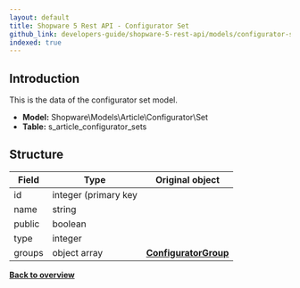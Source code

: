 ```yaml
---
layout: default
title: Shopware 5 Rest API - Configurator Set
github_link: developers-guide/shopware-5-rest-api/models/configurator-set/index.md
indexed: true
---
```


## Introduction

This is the data of the configurator set model.

* **Model:** Shopware\Models\Article\Configurator\Set
* **Table:** s_article_configurator_sets

## Structure

| Field                 | Type                  | Original object                                       |
|-----------------------|-----------------------|-------------------------------------------------------|
| id            	    | integer (primary key  |                                                       |
| name                  | string                |                                                       |
| public                | boolean               |                                                       |
| type                  | integer               |                                                       |
| groups                | object array          | **[ConfiguratorGroup](./configurator-group)**         |

**[Back to overview](../)**